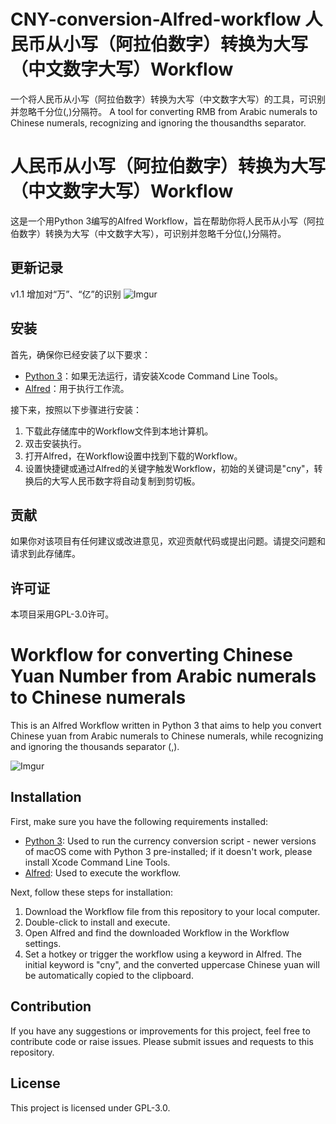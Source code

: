 # CNY-conversion-Alfred-workflow 人民币从小写（阿拉伯数字）转换为大写（中文数字大写）Workflow
一个将人民币从小写（阿拉伯数字）转换为大写（中文数字大写）的工具，可识别并忽略千分位(,)分隔符。 A tool for converting RMB from Arabic numerals to Chinese numerals, recognizing and ignoring the thousandths separator.

# 人民币从小写（阿拉伯数字）转换为大写（中文数字大写）Workflow

这是一个用Python 3编写的Alfred Workflow，旨在帮助你将人民币从小写（阿拉伯数字）转换为大写（中文数字大写），可识别并忽略千分位(,)分隔符。

## 更新记录

v1.1 增加对“万”、“亿”的识别
![Imgur](https://imgur.com/TfO5km1.png)

## 安装

首先，确保你已经安装了以下要求：

- [Python 3](https://www.python.org/downloads/)：如果无法运行，请安装Xcode Command Line Tools。
- [Alfred](https://www.alfredapp.com/)：用于执行工作流。

接下来，按照以下步骤进行安装：

1. 下载此存储库中的Workflow文件到本地计算机。
2. 双击安装执行。
3. 打开Alfred，在Workflow设置中找到下载的Workflow。
4. 设置快捷键或通过Alfred的关键字触发Workflow，初始的关键词是"cny"，转换后的大写人民币数字将自动复制到剪切板。

## 贡献

如果你对该项目有任何建议或改进意见，欢迎贡献代码或提出问题。请提交问题和请求到此存储库。

## 许可证

本项目采用GPL-3.0许可。


# Workflow for converting Chinese Yuan Number from Arabic numerals to Chinese numerals

This is an Alfred Workflow written in Python 3 that aims to help you convert Chinese yuan from Arabic numerals to Chinese numerals, while recognizing and ignoring the thousands separator (,).

![Imgur](https://imgur.com/9Zp2tp6.png)

## Installation

First, make sure you have the following requirements installed:

- [Python 3](https://www.python.org/downloads/): Used to run the currency conversion script - newer versions of macOS come with Python 3 pre-installed; if it doesn't work, please install Xcode Command Line Tools.
- [Alfred](https://www.alfredapp.com/): Used to execute the workflow.

Next, follow these steps for installation:

1. Download the Workflow file from this repository to your local computer.
2. Double-click to install and execute.
3. Open Alfred and find the downloaded Workflow in the Workflow settings.
4. Set a hotkey or trigger the workflow using a keyword in Alfred. The initial keyword is "cny", and the converted uppercase Chinese yuan will be automatically copied to the clipboard.

## Contribution

If you have any suggestions or improvements for this project, feel free to contribute code or raise issues. Please submit issues and requests to this repository.

## License

This project is licensed under GPL-3.0.
